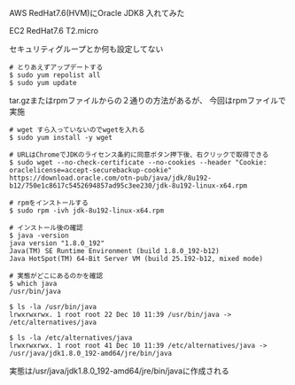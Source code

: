 AWS RedHat7.6(HVM)にOracle JDK8 入れてみた

EC2 RedHat7.6
T2.micro

セキュリティグループとか何も設定してない

```
# とりあえずアップデートする
$ sudo yum repolist all
$ sudo yum update
```

tar.gzまたはrpmファイルからの２通りの方法があるが、
今回はrpmファイルで実施

```
# wget すら入っていないのでwgetを入れる
$ sudo yum install -y wget

# URLはChromeでJDKのライセンス条約に同意ボタン押下後、右クリックで取得できる
$ sudo wget --no-check-certificate --no-cookies --header "Cookie: oraclelicense=accept-securebackup-cookie" https://download.oracle.com/otn-pub/java/jdk/8u192-b12/750e1c8617c5452694857ad95c3ee230/jdk-8u192-linux-x64.rpm

# rpmをインストールする
$ sudo rpm -ivh jdk-8u192-linux-x64.rpm

# インストール後の確認
$ java -version
java version "1.8.0_192"
Java(TM) SE Runtime Environment (build 1.8.0_192-b12)
Java HotSpot(TM) 64-Bit Server VM (build 25.192-b12, mixed mode)

# 実態がどこにあるのかを確認
$ which java
/usr/bin/java

$ ls -la /usr/bin/java
lrwxrwxrwx. 1 root root 22 Dec 10 11:39 /usr/bin/java -> /etc/alternatives/java

$ ls -la /etc/alternatives/java
lrwxrwxrwx. 1 root root 41 Dec 10 11:39 /etc/alternatives/java -> /usr/java/jdk1.8.0_192-amd64/jre/bin/java
```

実態は/usr/java/jdk1.8.0_192-amd64/jre/bin/javaに作成される
